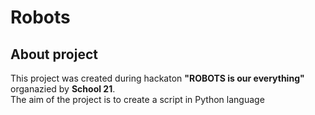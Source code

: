 # Robots

## About project
This project was created during hackaton __"ROBOTS is our everything"__ organazied by __School 21__.  
The aim of the project is to create a script in Python language 
